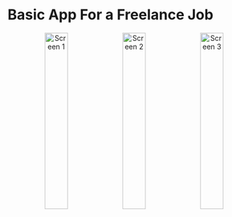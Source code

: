 # Basic App For a Freelance Job

<p align="center">
  
  <img alt="Screen 1" src="https://i.imgur.com/Xmy0Enh.png" height="30%" width="30%" />

 
  <img alt="Screen 2" src="https://i.imgur.com/omPKRZn.png" height="30%" width="30%" />

  <img alt="Screen 3" src="https://i.imgur.com/xRTuj1i.png" height="30%" width="30%" />
	
</p>
